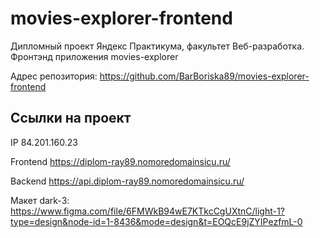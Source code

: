 # movies-explorer-frontend
Дипломный проект Яндекс Практикума, факультет Веб-разработка.
Фронтэнд приложения movies-explorer

Адрес репозитория: https://github.com/BarBoriska89/movies-explorer-frontend

## Ссылки на проект

IP 84.201.160.23

Frontend https://diplom-ray89.nomoredomainsicu.ru/

Backend https://api.diplom-ray89.nomoredomainsicu.ru/

Макет dark-3: https://www.figma.com/file/6FMWkB94wE7KTkcCgUXtnC/light-1?type=design&node-id=1-8436&mode=design&t=EOQcE9jZYIPezfmL-0